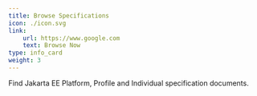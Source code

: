 ```yaml
---
title: Browse Specifications
icon: ./icon.svg
link: 
    url: https://www.google.com
    text: Browse Now
type: info_card
weight: 3
---
```


Find Jakarta EE Platform, Profile and Individual specification documents.
